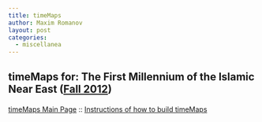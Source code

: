```yaml
---
title: timeMaps
author: Maxim Romanov
layout: post
categories:
  - miscellanea
---
```

## timeMaps for: The First Millennium of the Islamic Near East ([Fall 2012][1])

  <a style="line-height: 1.7;" href="http://alraqmiyyat.org/timemap/">timeMaps Main Page</a><span style="line-height: 1.7;"> :: </span><a style="line-height: 1.7;" href="http://alraqmiyyat.org/projects/building-a-timemap/">Instructions of how to build timeMaps</a>

 [1]: http://alraqmiyyat.org/timemap/aaptis461_f12_agriculture.php